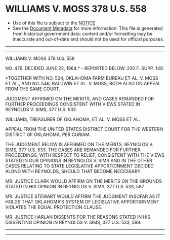 ---
---

# WILLIAMS V. MOSS 378 U.S. 558

* Use of this file is subject to the [NOTICE](https://github.com/publicdocs/notice/blob/master/NOTICE)
* See the [Document Metadata](../../../) for more information.
  This file is generated from historical government data; content and/or formatting may be inaccurate and out-of-date and should not be used for official purposes.

----------
----------

WILLIAMS V. MOSS 378 U.S. 558

NO. 476.  DECIDED JUNE 22, 1964.\* - REPORTED BELOW:  220 F. SUPP. 149.

\*TOGETHER WITH NO. 534, OKLAHOMA FARM BUREAU ET AL. V. MOSS ET AL., AND NO. 546, BALDWIN ET AL. V. MOSS, BOTH ALSO ON APPEAL FROM THE SAME COURT.

JUDGMENT AFFIRMED ON THE MERITS, AND CASES REMANDED FOR FURTHER PROCEEDINGS CONSISTENT WITH VIEWS STATED IN REYNOLDS V. SIMS, 377 U.S. 533.

WILLIAMS, TREASURER OF OKLAHOMA, ET AL. V. MOSS ET AL.

APPEAL FROM THE UNITED STATES DISTRICT COURT FOR THE WESTERN DISTRICT OF OKLAHOMA.  PER CURIAM.

THE JUDGMENT BELOW IS AFFIRMED ON THE MERITS.  REYNOLDS V. SIMS, 377 U.S. 533.  THE CASES ARE REMANDED FOR FURTHER PROCEEDINGS, WITH RESPECT TO RELIEF, CONSISTENT WITH THE VIEWS STATED IN OUR OPINIONS IN REYNOLDS V. SIMS AND IN THE OTHER CASES RELATING TO STATE LEGISLATIVE APPORTIONMENT DECIDED ALONG WITH REYNOLDS, SHOULD THAT BECOME NECESSARY.

MR. JUSTICE CLARK WOULD AFFIRM ON THE MERITS ON THE GROUNDS STATED IN HIS OPINION IN REYNOLDS V. SIMS, 377 U.S. 533, 587.

MR. JUSTICE STEWART WOULD AFFIRM THE JUDGMENT INSOFAR AS IT HOLDS THAT OKLAHOMA'S SYSTEM OF LEGISLATIVE APPORTIONMENT VIOLATES THE EQUAL PROTECTION CLAUSE.

MR. JUSTICE HARLAN DISSENTS FOR THE REASONS STATED IN HIS DISSENTING OPINION IN REYNOLDS V. SIMS, 377 U.S. 533, 589.


----------
----------


